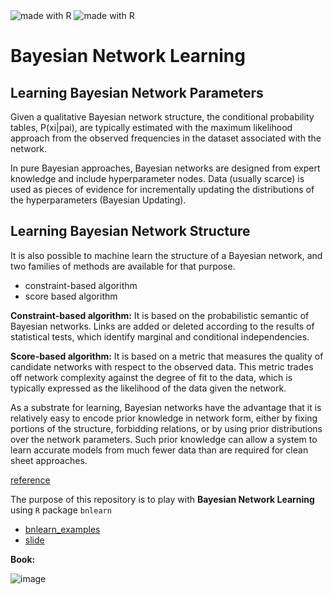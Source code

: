 <img src="https://img.shields.io/badge/made%20with-R-a4c42d.svg?style=flat-square" alt="made with R">
<img src="https://img.shields.io/badge/learning%20network-Bayesian-2980b9.svg?style=flat-square" alt="made with R">


# Bayesian Network Learning

## Learning Bayesian Network Parameters

Given a qualitative Bayesian network structure, 
the conditional probability tables, P(xi|pai), are typically estimated with 
the maximum likelihood approach from the observed frequencies in the 
dataset associated with the network.


In pure Bayesian approaches, Bayesian networks are designed from expert 
knowledge and include hyperparameter nodes. Data (usually scarce) is used as 
pieces of evidence for incrementally updating the distributions of the 
hyperparameters (Bayesian Updating).


## Learning Bayesian Network Structure


It is also possible to machine learn the structure of a Bayesian network, and 
two families of methods are available for that purpose. 

- constraint-based algorithm
- score based algorithm

**Constraint-based algorithm:** It is based on the probabilistic semantic of 
Bayesian networks. Links are added or deleted according to the results of 
statistical tests, which identify marginal and conditional independencies. 

**Score-based algorithm:** It is based on a metric that measures the quality 
of candidate networks with respect to the observed data. This metric trades 
off network complexity against the degree of fit to the data, 
which is typically expressed as the likelihood of the data given the network.

As a substrate for learning, Bayesian networks have the advantage that it is 
relatively easy to encode prior knowledge in network form, either by fixing 
portions of the structure, forbidding relations, or by using prior 
distributions over the network parameters. Such prior knowledge can 
allow a system to learn accurate models from much fewer data than are 
required for clean sheet approaches.

[reference](http://www.bayesia.com/bayesian-networks-learning)

The purpose of this repository is to play with **Bayesian Network Learning** 
using `R` package `bnlearn`

- [bnlearn_examples](http://www.bnlearn.com/examples/)
- [slide](http://www.bnlearn.com/about/teaching/slides-bnshort.pdf)

**Book:**

![image](https://images-na.ssl-images-amazon.com/images/I/41qTyCNP7xL._SX331_BO1,204,203,200_.jpg)
